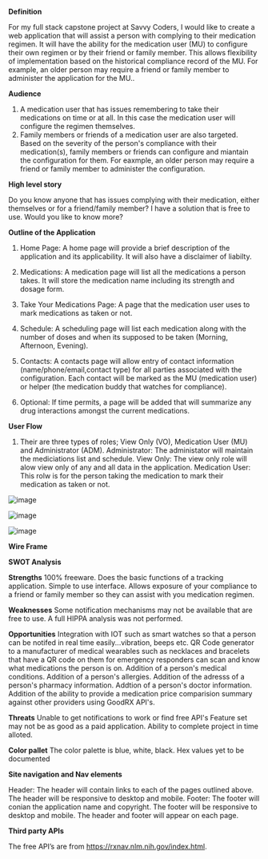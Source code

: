 **Definition**  

For my full stack capstone project at Savvy Coders, I would like to create a web application that will assist a person with complying to their medication regimen.
It will have the ability for the medication user (MU) to configure their own regimen or by their friend or family member.  This allows flexibility of implementation based on the 
historical compliance record of the MU.  For example, an older person may require a friend or family member to administer the application for the MU..

**Audience**
1. A medication user that has issues remembering to take their medications on time or at all. In this case the medication user will configure the regimen themselves.
2. Family members or friends of a medication user are also targeted. Based on the severity of the person's compliance with their medication(s), family members or friends can configure and miantain the configuration for them.  For eaxmple, an older person may require a friend or family member to administer the configuration.

**High level story**

Do you know anyone that has issues complying with their medication, either themselves or for a friend/family member? I have a solution that is free to use. Would you like to know more?

**Outline of the Application**
1. Home Page:
A home page will provide a brief description of the application and its applicability.  It will also have a disclaimer of liabilty.

2. Medications:
A medication page will list all the medications a person takes.  It will store the medication name including its strength and dosage form.

3. Take Your Medications Page:
A page that the medication user uses to mark medications as taken or not.

5. Schedule:
A scheduling page will list each medication along with the number of doses and when its supposed to be taken (Morning, Afternoon, Evening).

4. Contacts:
A contacts page will allow entry of contact information (name/phone/email,contact type) for all parties associated with the configuration.  Each contact will be marked as the MU (medication user) or helper (the medication buddy that watches for compliance). 

5. Optional:
If time permits, a page will be added that will summarize any drug interactions amongst the current medications.

**User Flow**
1. Their are three types of roles; View Only (VO), Medication User (MU) and Administrator (ADM).
     Administrator:  The administator will maintain the mediciations list and schedule.
     View Only:  The view only role will alow view only of any and all data in the application.
     Medication User:  This rolw is for the person taking the medication to mark their medication as taken or not.

![image](https://user-images.githubusercontent.com/38501742/131371984-537d2139-34bf-47c1-adf2-7ba923f506a6.png)

![image](https://user-images.githubusercontent.com/38501742/131372095-f396b65b-6a9a-4f3f-8943-20f7ec71d92e.png)

![image](https://user-images.githubusercontent.com/38501742/131372168-e9009452-8b85-43d2-8212-039be19deedf.png)
 
 **Wire Frame**
 
 
**SWOT Analysis**

**Strengths**
100% freeware.
Does the basic functions of a tracking application.
Simple to use interface.
Allows exposure of your compliance to a friend or family member so they can assist with you medication regimen.

**Weaknesses**
Some notification mechanisms may not be available that are free to use.
A full HIPPA analysis was not performed.


**Opportunities**
Integration with IOT such as smart watches so that a person can be notifed in real time easily...vibration, beeps etc.
QR Code generator to a manufacturer of medical wearables such as necklaces and bracelets that have a QR code on them for emergency responders can scan and know what medications the person is on.
Addition of a person's medical conditions.
Addition of a person's allergies.
Addition of the adresss of a person's pharmacy information.
Addtion of a person's doctor information.
Addition of the ability to provide a medication price comparision summary against other providers using GoodRX API's. 

**Threats**
Unable to get notifications to work or find free API's
Feature set may not be as good as a paid application.
Ability to complete project in time alloted.

**Color pallet**
The color palette is blue, white, black. Hex values yet to be documented

**Site navigation and Nav elements**  

Header:
  The header will contain links to each of the pages outlined above. The header will be responsive to desktop and mobile.
Footer:
   The footer will conian the application name and copyright. The footer will be responsive to desktop and mobile.
The header and footer will appear on each page.

**Third party APIs**

The free API’s are from https://rxnav.nlm.nih.gov/index.html.

